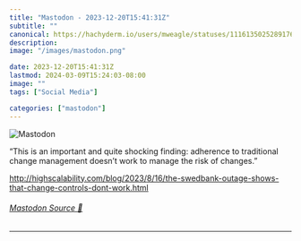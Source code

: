 ```yaml
---
title: "Mastodon - 2023-12-20T15:41:31Z"
subtitle: ""
canonical: https://hachyderm.io/users/mweagle/statuses/111613502528917631
description:
image: "/images/mastodon.png"

date: 2023-12-20T15:41:31Z
lastmod: 2024-03-09T15:24:03-08:00
image: ""
tags: ["Social Media"]

categories: ["mastodon"]
---
```

![Mastodon](/images/mastodon.png)

<p>“This is an important and quite shocking finding: adherence to traditional change management doesn’t work to manage the risk of changes.”</p><p><a href="http://highscalability.com/blog/2023/8/16/the-swedbank-outage-shows-that-change-controls-dont-work.html" target="_blank" rel="nofollow noopener noreferrer" translate="no"><span class="invisible">http://</span><span class="ellipsis">highscalability.com/blog/2023/</span><span class="invisible">8/16/the-swedbank-outage-shows-that-change-controls-dont-work.html</span></a></p>


###### [Mastodon Source 🐘](https://hachyderm.io/@mweagle/111613502528917631)

___
